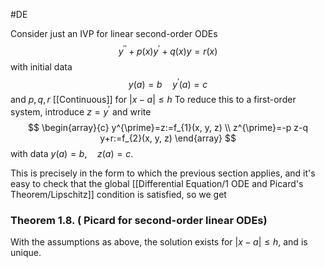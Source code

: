 #DE 

Consider just an IVP for linear second-order ODEs
$$
y^{\prime \prime}+p(x) y^{\prime}+q(x) y=r(x)
$$
with initial data
$$
y(a)=b \quad y^{\prime}(a)=c
$$
and $p, q, r$ [[Continuous]] for $|x-a| \leq h$
To reduce this to a first-order system, introduce $z=y^{\prime}$ and write
$$
\begin{array}{c}
y^{\prime}=z:=f_{1}(x, y, z) \\
z^{\prime}=-p z-q y+r:=f_{2}(x, y, z)
\end{array}
$$
with data $y(a)=b, \quad z(a)=c$.

This is precisely in the form to which the previous section applies, and it's easy to check that the global [[Differential Equation/1 ODE and Picard's Theorem/Lipschitz]] condition is satisfied, so we get
### Theorem 1.8. ( Picard for second-order linear ODEs)
With the assumptions as above, the solution exists for $|x-a| \leq h$, and is unique.